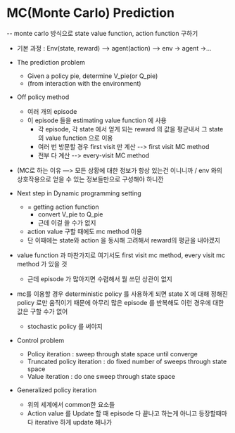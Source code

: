 # MC(Monte Carlo) Prediction
-- monte carlo 방식으로 state value function, action function 구하기

* 기본 과정 : Env(state, reward) --> agent(action) --> env -> agent ->…
* The prediction problem
	* Given a policy pie, determine V_pie(or Q_pie)
	* (from interaction with the environment)
* Off policy method
	* 여러 개의 episode
	* 이 episode 들을 estimating value function 에 사용
		* 각 episode, 각 state 에서 얻게 되는 reward 의 값을 평균내서 그 state 의 value function 으로 이용
		* 여러 번 방문할 경우 first visit 만 계산 --> first visit MC method
		* 전부 다 계산 --> every-visit MC method

* (MC로 하는 이유 —> 모든 상황에 대한 정보가 항상 있는건 이니니까 / env 와의 상호작용으로 얻을 수 있는 정보들만으로 구성해야 하니깐
* Next step in Dynamic programming setting
	* = getting action function 
		* convert V_pie to Q_pie
		* 근데 이걸 쓸 수가 없지
	* action value 구할 때에도 mc method 이용
	* 단 이때에는 state와 action 을 동시해 고려해서 reward의 평균을 내야겠지
* value function 과 마찬가지로 여기서도 first visit mc method, every visit mc method 가 있을 것
	* 근데 episode 가 많아지면 수렴해서 뭘 쓰던 상관이 없지
* mc를 이용할 경우 deterministic policy 를 사용하게 되면 state X 에 대해 정해진 policy 로만 움직이기 때문에 아무리 많은 episode 를 반복해도 이런 경우에 대한 값은 구할 수가 없어
	* stochastic policy 를 써야지

* Control problem
	* Policy iteration : sweep through state space until converge
	* Truncated policy iteration : do fixed number of sweeps through state space
	* Value iteration : do one sweep through state space
* Generalized policy iteration
	* 위의 세계에서 common한 요소들
	* Action value 를 Update 할 때 episode 다 끝나고 하는게 아니고 등장할때마다 iterative 하게 update 해나가
